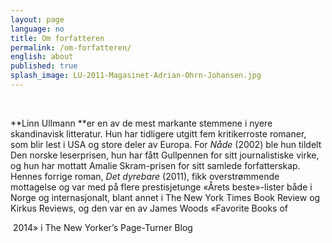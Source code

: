 ```yaml
---
layout: page
language: no
title: Om forfatteren
permalink: /om-forfatteren/
english: about
published: true
splash_image: LU-2011-Magasinet-Adrian-Ohrn-Johansen.jpg
---
```


&nbsp;

**Linn Ullmann&nbsp;**er en av de mest markante stemmene i nyere skandinavisk litteratur. Hun har tidligere utgitt fem kritikerroste romaner, som blir lest i USA og store deler av Europa. For&nbsp;*N&aring;de&nbsp;*(2002) ble hun tildelt Den norske leserprisen, hun har f&aring;tt Gullpennen for sitt journalistiske virke, og hun har mottatt Amalie Skram-prisen for sitt samlede forfatterskap. Hennes forrige roman,&nbsp;*Det dyrebare*&nbsp;(2011), fikk overstr&oslash;mmende mottagelse og var med p&aring; flere prestisjetunge &laquo;&Aring;rets beste&raquo;-lister b&aring;de i Norge og internasjonalt, blant annet i The New York Times Book Review og Kirkus Reviews, og den var en av James Woods &laquo;Favorite Books of

<u></u>

<u></u>&nbsp;2014&raquo; i The New Yorker’s Page-Turner Blog